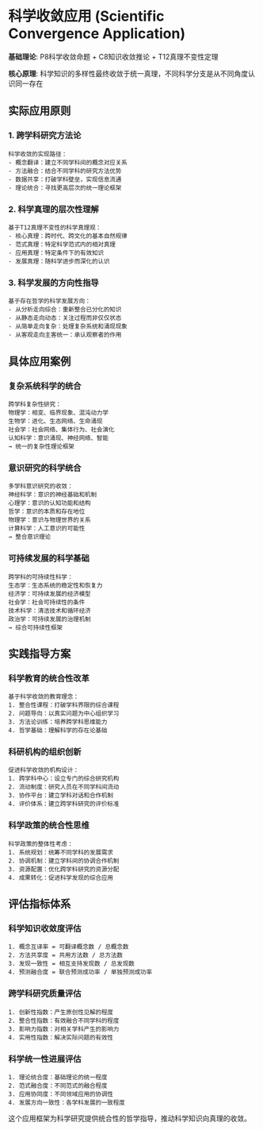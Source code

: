 # 科学收敛应用 (Scientific Convergence Application)  

**基础理论**: P8科学收敛命题 + C8知识收敛推论 + T12真理不变性定理  

**核心原理**: 科学知识的多样性最终收敛于统一真理，不同科学分支是从不同角度认识同一存在  

## 实际应用原则  

### 1. 跨学科研究方法论  
```  
科学收敛的实现路径：  
- 概念翻译：建立不同学科间的概念对应关系  
- 方法融合：结合不同学科的研究方法优势  
- 数据共享：打破学科壁垒，实现信息流通  
- 理论统合：寻找更高层次的统一理论框架  
```  

### 2. 科学真理的层次性理解  
```  
基于T12真理不变性的科学真理观：  
- 核心真理：跨时代、跨文化的基本自然规律  
- 范式真理：特定科学范式内的相对真理  
- 应用真理：特定条件下的有效知识  
- 发展真理：随科学进步而深化的认识  
```  

### 3. 科学发展的方向性指导  
```  
基于存在哲学的科学发展方向：  
- 从分析走向综合：重新整合已分化的知识  
- 从静态走向动态：关注过程而非仅仅状态  
- 从简单走向复杂：处理复杂系统和涌现现象  
- 从客观走向主客统一：承认观察者的作用  
```  

## 具体应用案例  

### 复杂系统科学的统合  
```  
跨学科复杂性研究：  
物理学：相变、临界现象、混沌动力学  
生物学：进化、生态网络、生命涌现  
社会学：社会网络、集体行为、社会演化  
认知科学：意识涌现、神经网络、智能  
→ 统一的复杂性理论框架  
```  

### 意识研究的科学统合  
```  
多学科意识研究的收敛：  
神经科学：意识的神经基础和机制  
心理学：意识的认知功能和结构  
哲学：意识的本质和存在地位  
物理学：意识与物理世界的关系  
计算科学：人工意识的可能性  
→ 整合意识理论  
```  

### 可持续发展的科学基础  
```  
跨学科的可持续性科学：  
生态学：生态系统的稳定性和恢复力  
经济学：可持续发展的经济模型  
社会学：社会可持续性的条件  
技术科学：清洁技术和循环经济  
政治学：可持续发展的治理机制  
→ 综合可持续性框架  
```  

## 实践指导方案  

### 科学教育的统合性改革  
```  
基于科学收敛的教育理念：  
1. 整合性课程：打破学科界限的综合课程  
2. 问题导向：以真实问题为中心组织学习  
3. 方法论训练：培养跨学科思维能力  
4. 哲学基础：理解科学的存在论基础  
```  

### 科研机构的组织创新  
```  
促进科学收敛的机构设计：  
1. 跨学科中心：设立专门的综合研究机构  
2. 流动制度：研究人员在不同学科间流动  
3. 协作平台：建立学科对话和合作机制  
4. 评价体系：建立跨学科研究的评价标准  
```  

### 科学政策的统合性思维  
```  
科学政策的整体性考虑：  
1. 系统规划：统筹不同学科的发展需求  
2. 协调机制：建立学科间的协调合作机制  
3. 资源配置：优化跨学科研究的资源分配  
4. 成果转化：促进科学发现的综合应用  
```  

## 评估指标体系  

### 科学知识收敛度评估  
```  
1. 概念互译率 = 可翻译概念数 / 总概念数  
2. 方法共享度 = 共用方法数 / 总方法数  
3. 发现一致性 = 相互支持发现数 / 总发现数  
4. 预测融合度 = 联合预测成功率 / 单独预测成功率  
```  

### 跨学科研究质量评估  
```  
1. 创新性指数：产生原创性见解的程度  
2. 整合性指数：有效融合不同学科的程度  
3. 影响力指数：对相关学科产生的影响力  
4. 实用性指数：解决实际问题的有效性  
```  

### 科学统一性进展评估  
```  
1. 理论统合度：基础理论的统一程度  
2. 范式融合度：不同范式的融合程度  
3. 应用协同度：不同领域应用的协调性  
4. 发展方向一致性：各学科发展的一致程度  
```  

这个应用框架为科学研究提供统合性的哲学指导，推动科学知识向真理的收敛。  